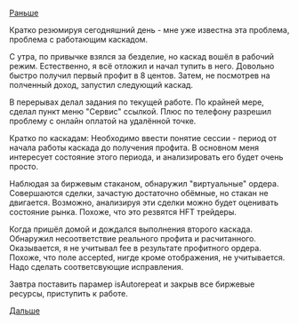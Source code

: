 [Раньше](2018.05.15.md)

Кратко резюмируя сегодняшний день - мне уже известна эта проблема, проблема с работающим каскадом.

С утра, по привычке взялся за безделие, но каскад вошёл в рабочий режим. Естественно, я всё отложил и начал тупить в него. Довольно быстро получил первый профит в 8 центов. Затем, не посмотрев на полченный доход, запустил следующий каскад.

В перерывах делал задания по текущей работе. По крайней мере, сделал пункт меню "Сервис" ссылкой. Плюс по телефону разрешил проблему с онлайн оплатой на удалённой точке.

Кратко по каскадам:
Необходимо ввести понятие сессии - период от начала работы каскада до получения профита. В основном меня интересует состояние этого периода, и анализировать его будет очень просто.

Наблюдая за биржевым стаканом, обнаружил "виртуальные" ордера. Совершаются сделки, зачастую достаточно обёмные, но стакан не двигается. Возможно, анализируя эти сделки можно будет оценивать состояние рынка. Похоже, что это резвятся HFT трейдеры.

Когда пришёл домой и дождался выполнения второго каскада. Обнаружил несоответствие реального профита и расчитанного.
Оказывается, я не учитывал fee в результате профитного ордера. Похоже, что поле accepted, нигде кроме отображения, не учитывается. Надо сделать соответсвующие исправления.

Завтра поставить парамер isAutorepeat и закрыв все биржевые ресурсы, приступить  к работе.

[Дальше](2018.05.17.md)